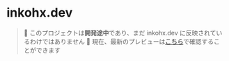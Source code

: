 # inkohx.dev

> 🚧 このプロジェクトは**開発途中**であり、まだ inkohx.dev に反映されているわけではありません 🚧
> 現在、最新のプレビューは[こちら](https://inkohx.vercel.app)で確認することができます
